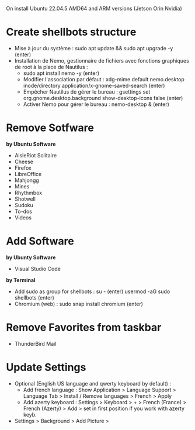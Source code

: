 On install Ubuntu 22.04.5 AMD64 and ARM versions (Jetson Orin Nvidia)

# Create shellbots structure
* Mise à jour du système : sudo apt update && sudo apt upgrade -y (enter)
* Installation de Nemo, gestionnaire de fichiers avec fonctions graphiques de root à la place de Nautilus :
  * sudo apt install nemo -y (enter)
  * Modifier l'association par défaut : xdg-mime default nemo.desktop inode/directory application/x-gnome-saved-search (enter)
  * Empêcher Nautilus de gérer le bureau : gsettings set org.gnome.desktop.background show-desktop-icons false (enter)
  * Activer Nemo pour gérer le bureau : nemo-desktop & (enter)




# Remove Sotfware
**by Ubuntu Software**
* AisleRiot Solitaire
* Cheese
* Firefox
* LibreOffice
* Mahjongg
* Mines
* Rhythmbox
* Shotwell
* Sudoku
* To-dos
* Videos


# Add Software
**by Ubunty Software**
* Visual Studio Code

**by Terminal**
* Add sudo as group for shellbots : su - (enter) usermod -aG sudo shellbots (enter)
* Chromium (web) :  sudo snap install chromium (enter)

# Remove Favorites from taskbar
* ThunderBird Mail

# Update Settings
* Optional (English US language and qwerty keyboard by default) :
  * Add french language : Show Application > Language Support > Language Tab > Install / Remove languages > French > Apply
  * Add azerty keyboard : Settings > Keyboard > + > French (France) > French (Azerty) > Add > set in first position if you work with azerty keyb.
* Settings > Background > Add Picture > 
